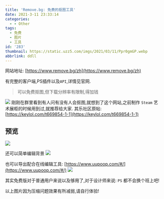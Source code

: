 ```yaml
---
title: 'Remove.bg: 免费的抠图工具'
date: 2021-3-11 23:33:14
categories:
  - - Other
tags:
  - 免费
  - 图片
  - 工具
id: '283'
thumbnail: https://static.uzz5.com/imgs/2021/03/11/Ppr0gmGP.webp
abbrlink: ddll
---
```



网站地址: [https://www.remove.bg/zh](https://www.remove.bg/zh) 

有完整的客户端,PS插件以及`API`,详情见官网.

> 可以免费抠图,但下载分辨率有限制,得加钱

![](https://static.uzz5.com/imgs/2021/03/11/sapUh89J.webp) 刚刚在群里看到有人问有没有人会抠图,就想到了这个网站,之前制作 `Steam` 艺术展柜的时候用到过,就推荐给大家. 其乐社区原帖: [https://keylol.com/t669854-1-1](https://keylol.com/t669854-1-1)

## 预览

![](https://static.uzz5.com/imgs/2021/03/11/571hfodh.webp) 

还可以简单编辑背景 ![](https://static.uzz5.com/imgs/2021/03/11/elfhHTDP.webp) 

也可以导出配合在线编辑工具: [https://www.uupoop.com/#/](https://www.uupoop.com/#/) ![](https://static.uzz5.com/imgs/2021/03/11/HOuSkkiu.webp) 

其实免费版对于普通用户来说以及够用了,对于设计师来说: `PS` 都不会换个班上吧!

 以上图片因为压缩问题效果有所减弱,请自行体验!